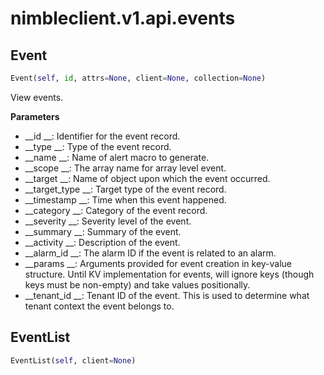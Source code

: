 
# nimbleclient.v1.api.events


## Event
```python
Event(self, id, attrs=None, client=None, collection=None)
```
View events.

__Parameters__

- __id          __: Identifier for the event record.
- __type        __: Type of the event record.
- __name        __: Name of alert macro to generate.
- __scope       __: The array name for array level event.
- __target      __: Name of object upon which the event occurred.
- __target_type __: Target type of the event record.
- __timestamp   __: Time when this event happened.
- __category    __: Category of the event record.
- __severity    __: Severity level of the event.
- __summary     __: Summary of the event.
- __activity    __: Description of the event.
- __alarm_id    __: The alarm ID if the event is related to an alarm.
- __params      __: Arguments provided for event creation in key-value structure. Until KV implementation for events, will ignore keys (though keys must be non-empty) and take
              values positionally.
- __tenant_id   __: Tenant ID of the event. This is used to determine what tenant context the event belongs to.


## EventList
```python
EventList(self, client=None)
```

